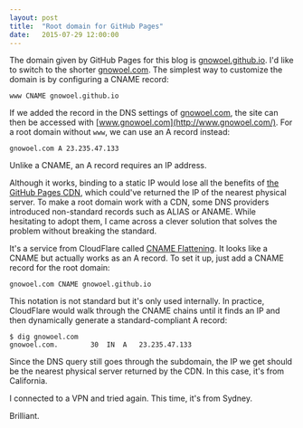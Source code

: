 ```yaml
---
layout: post
title:  "Root domain for GitHub Pages"
date:   2015-07-29 12:00:00
---
```


The domain given by GitHub Pages for this blog is [gnowoel.github.io](http://gnowoel.github.io/). I'd like to switch to the shorter [gnowoel.com](http://gnowoel.com/). The simplest way to customize the domain is by configuring a CNAME record:

    www CNAME gnowoel.github.io

If we added the record in the DNS settings of [gnowoel.com](http://gnowoel.com/), the site can then be accessed with [www.gnowoel.com](http://www.gnowoel.com/). For a root domain without `www`, we can use an A record instead:

    gnowoel.com A 23.235.47.133

Unlike a CNAME, an A record requires an IP address.

Although it works, binding to a static IP would lose all the benefits of [the GitHub Pages CDN](https://github.com/blog/1715-faster-more-awesome-github-pages), which could've returned the IP of the nearest physical server. To make a root domain work with a CDN, some DNS providers introduced non-standard records such as ALIAS or ANAME. While hesitating to adopt them, I came across a clever solution that solves the problem without breaking the standard.

It's a service from CloudFlare called [CNAME Flattening](https://support.cloudflare.com/hc/en-us/articles/200169056-CNAME-Flattening-RFC-compliant-support-for-CNAME-at-the-root). It looks like a CNAME but actually works as an A record. To set it up, just add a CNAME record for the root domain:

    gnowoel.com CNAME gnowoel.github.io

This notation is not standard but it's only used internally. In practice, CloudFlare would walk through the CNAME chains until it finds an IP and then dynamically generate a standard-compliant A record:

    $ dig gnowoel.com
    gnowoel.com.		30	IN	A	23.235.47.133

Since the DNS query still goes through the subdomain, the IP we get should be the nearest physical server returned by the CDN. In this case, it's from California.

I connected to a VPN and tried again. This time, it's from Sydney.

Brilliant.
